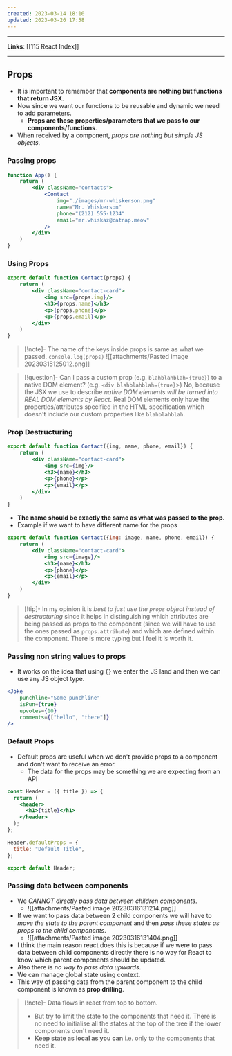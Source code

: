 ```yaml
---
created: 2023-03-14 18:10
updated: 2023-03-26 17:58
---
```

---
**Links**: [[115 React Index]]

---
## Props
- It is important to remember that **components are nothing but functions that return JSX**.
- Now since we want our functions to be reusable and dynamic we need to add parameters.
	- **Props are these properties/parameters that we pass to our components/functions**.
- When received by a component, *props are nothing but simple JS objects*.

### Passing props
```jsx
function App() {
    return (
        <div className="contacts">
            <Contact 
                img="./images/mr-whiskerson.png"
                name="Mr. Whiskerson"
                phone="(212) 555-1234"
                email="mr.whiskaz@catnap.meow"
            />
        </div>
    )
}
```

### Using Props
```jsx
export default function Contact(props) {
    return (
        <div className="contact-card">
            <img src={props.img}/>
            <h3>{props.name}</h3>
            <p>{props.phone}</p>
            <p>{props.email}</p>
        </div>
    )
}
```

> [!note]- The name of the keys inside props is same as what we passed.
> `console.log(props)`
> ![[attachments/Pasted image 20230315125012.png]]

> [!question]- Can I pass a custom prop (e.g. `blahblahblah={true}`) to a native
   DOM element? (e.g. `<div blahblahblah={true}`>)
> No, because the JSX we use to describe *native DOM elements will be turned into REAL DOM elements by React*. Real DOM elements only have the properties/attributes specified in the HTML specification which doesn't include our custom properties like `blahblahblah`.

### Prop Destructuring
```jsx
export default function Contact({img, name, phone, email}) {
    return (
        <div className="contact-card">
            <img src={img}/>
            <h3>{name}</h3>
            <p>{phone}</p>
            <p>{email}</p>
        </div>
    )
}
```
- **The name should be exactly the same as what was passed to the prop**.
- Example if we want to have different name for the props
```jsx
export default function Contact({img: image, name, phone, email}) {
    return (
        <div className="contact-card">
            <img src={image}/>
            <h3>{name}</h3>
            <p>{phone}</p>
            <p>{email}</p>
        </div>
    )
}
```

> [!tip]- In my opinion it is *best to just use the `props` object instead of destructuring* since it helps in distinguishing which attributes are being passed as props to the component (since we will have to use the ones passed as `props.attribute`) and which are defined within the component. 
> There is more typing but I feel it is worth it.

### Passing non string values to props
- It works on the idea that using `{}` we enter the JS land and then we can use any JS object type.
```jsx
<Joke 
    punchline="Some punchline"
    isPun={true}
    upvotes={10}
    comments={["hello", "there"]}
/>
```

### Default Props
- Default props are useful when we don't provide props to a component and don't want to receive an error.
	- The data for the props may be something we are expecting from an API

```jsx
const Header = ({ title }) => {
  return (
    <header>
      <h1>{title}</h1>
    </header>
  );
};

Header.defaultProps = {
  title: "Default Title",
};

export default Header;
```

### Passing data between components
- We *CANNOT directly pass data between children components*.
	- ![[attachments/Pasted image 20230316131214.png]]
- If we want to pass data between 2 child components we will have to *move the state to the parent component* and then *pass these states as props to the child components*.
	- ![[attachments/Pasted image 20230316131404.png]]
- I think the main reason react does this is because if we were to pass data between child components directly there is no way for React to know which parent components should be updated.
- Also there is *no way to pass data upwards*.
- We can manage global state using context.
- This way of passing data from the parent component to the child component is known as **prop drilling**.

> [!note]- Data flows in react from top to bottom. 
> - But try to limit the state to the components that need it. There is no need to initialise all the states at the top of the tree if the lower components don't need it.
> - **Keep state as local as you can** i.e. only to the components that need it.